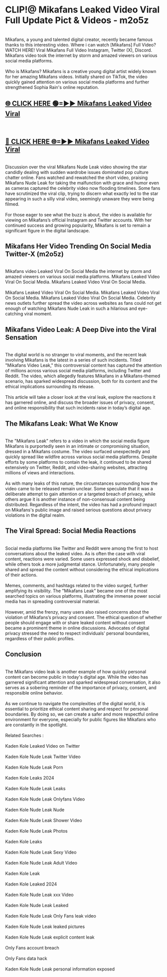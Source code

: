 # CLIP!@ Mikafans Leaked Video Viral Full Update Pict & Videos - m2o5z
<br>
Mikafans, a young and talented digital creator, recently became famous thanks to this interesting video. Where i can watch [Mikafans] Full Video? WATCH HERE! Viral Mikafans Full Video Instagram, Twitter (X), Discord. Mikafans video took the internet by storm and amazed viewers on various social media platforms.
<br><br>
Who is Mikafans? Mikafans is a creative young digital artist widely known for her amazing Mikafans videos. Initially shared on TikTok, the video quickly gained attention on various social media platforms and further strengthened Sophia Rain's online reputation.
<br>
<h2><a href="https://bestclip.site?title=Mikafans">🌐 CLICK HERE 🟢=►► Mikafans Leaked Video Viral</a></h2>
<br>
<h2><a href="https://bestclip.site?title=Mikafans">🔴 CLICK HERE 🌐=►► Mikafans Leaked Video Viral</a></h2>
<br>
Discussion over the viral Mikafans Nude Leak video showing the star candidly dealing with sudden wardrobe issues dominated pop culture chatter online. Fans watched and rewatched the short video, praising Mikafans Nude Leak for taking the malfunction with grace and humor even as cameras captured the celebrity video now flooding timelines. Some fans have scrutinized the viral clip, trying to discern what exactly led to the star appearing in such a silly viral video, seemingly unaware they were being filmed.
<br><br>
For those eager to see what the buzz is about, the video is available for viewing on Mikafans’s official Instagram and Twitter accounts. With her continued success and growing popularity, Mikafans is set to remain a significant figure in the digital landscape.
<br>
<h2>Mikafans Her Video Trending On Social Media Twitter-X (m2o5z)</h2>
<br>
Mikafans video Leaked Viral On Social Media the internet by storm and amazed viewers on various social media platforms. Mikafans Leaked Video Viral On Social Media. Mikafans Leaked Video Viral On Social Media.
<br><br>
Mikafans Leaked Video Viral On Social Media. Mikafans Leaked Video Viral On Social Media. Mikafans Leaked Video Viral On Social Media. Celebrity news outlets further spread the video across websites as fans could not get enough of watching Mikafans Nude Leak in such a hilarious and eye-catching viral moment.
<br>
<h2>Mikafans Video Leak: A Deep Dive into the Viral Sensation</h2>
<br>
The digital world is no stranger to viral moments, and the recent leak involving Mikafans is the latest in a series of such incidents. Titled "Mikafans Video Leak," this controversial content has captured the attention of millions across various social media platforms, including Twitter and Reddit. The video, which allegedly features Mikafans in a Mikafans-themed scenario, has sparked widespread discussion, both for its content and the ethical implications surrounding its release.
<br><br>
This article will take a closer look at the viral leak, explore the reactions it has garnered online, and discuss the broader issues of privacy, consent, and online responsibility that such incidents raise in today’s digital age.
<br>
<h2>The Mikafans Leak: What We Know</h2>
<br>
The "Mikafans Leak" refers to a video in which the social media figure Mikafans is purportedly seen in an intimate or compromising situation, dressed in a Mikafans costume. The video surfaced unexpectedly and quickly spread like wildfire across various social media platforms. Despite efforts by some platforms to contain the leak, it continued to be shared extensively on Twitter, Reddit, and video-sharing websites, attracting millions of views and interactions.
<br><br>
As with many leaks of this nature, the circumstances surrounding how the video came to be released remain unclear. Some speculate that it was a deliberate attempt to gain attention or a targeted breach of privacy, while others argue it is another instance of non-consensual content being distributed. Regardless of the intent, the video has had a profound impact on Mikafans's public image and raised serious questions about privacy violations in the digital realm.
<br>
<h2>The Viral Spread: Social Media Reactions</h2>
<br>
Social media platforms like Twitter and Reddit were among the first to host conversations about the leaked video. As is often the case with viral content, reactions were varied. Some users expressed shock and disbelief, while others took a more judgmental stance. Unfortunately, many people shared and spread the content without considering the ethical implications of their actions.
<br><br>
Memes, comments, and hashtags related to the video surged, further amplifying its visibility. The "Mikafans Leak" became one of the most searched topics on various platforms, illustrating the immense power social media has in spreading controversial material.
<br><br>
However, amid the frenzy, many users also raised concerns about the violation of Mikafans’s privacy and consent. The ethical question of whether people should engage with or share leaked content without consent became a prominent theme in online discussions. Advocates of digital privacy stressed the need to respect individuals' personal boundaries, regardless of their public profiles.
<br>
<h2>Conclusion</h2>
<br>
The Mikafans video leak is another example of how quickly personal content can become public in today's digital age. While the video has garnered significant attention and sparked widespread conversation, it also serves as a sobering reminder of the importance of privacy, consent, and responsible online behavior.
<br><br>
As we continue to navigate the complexities of the digital world, it is essential to prioritize ethical content sharing and respect for personal boundaries. By doing so, we can create a safer and more respectful online environment for everyone, especially for public figures like Mikafans who are constantly in the spotlight.
<br><br>
Related Searches :
<br><br>
Kaden Kole Leaked Video on Twitter
<br><br>
Kaden Kole Nude Leak Twitter Video
<br><br>
Kaden Kole Nude Leak Porn
<br><br>
Kaden Kole Leaks 2024
<br><br>
Kaden Kole Nude Leak Leaks
<br><br>
Kaden Kole Nude Leak Onlyfans Video
<br><br>
Kaden Kole Nude Leak Nude
<br><br>
Kaden Kole Nude Leak Shower Video
<br><br>
Kaden Kole Nude Leak Photos
<br><br>
Kaden Kole Leaks
<br><br>
Kaden Kole Nude Leak Sexy Video
<br><br>
Kaden Kole Nude Leak Adult Video
<br><br>
Kaden Kole Leak
<br><br>
Kaden Kole Leaked 2024
<br><br>
Kaden Kole Nude Leak xxx Video
<br><br>
Kaden Kole Nude Leak Leaked
<br><br>
Kaden Kole Nude Leak Only Fans leak video
<br><br>
Kaden Kole Nude Leak leaked pictures
<br><br>
Kaden Kole Nude Leak explicit content leak
<br><br>
Only Fans account breach
<br><br>
Only Fans data hack
<br><br>
Kaden Kole Nude Leak personal information exposed
